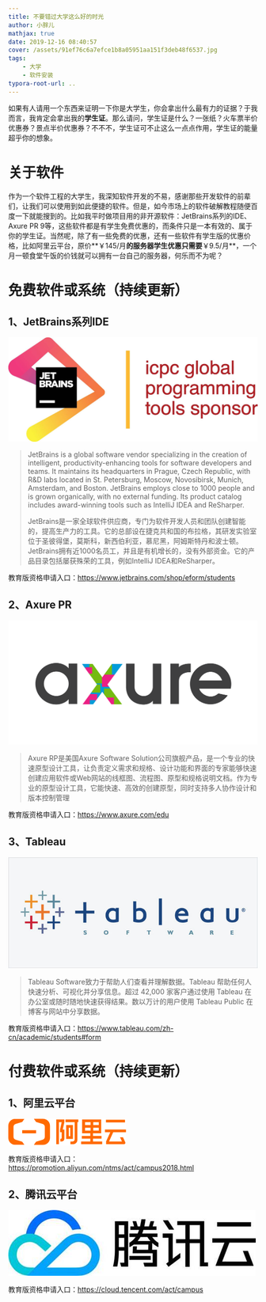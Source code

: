 ```yaml
---
title: 不要错过大学这么好的时光
author: 小胖儿
mathjax: true
date: 2019-12-16 08:40:57
cover: /assets/91ef76c6a7efce1b8a05951aa151f3deb48f6537.jpg
tags:
	- 大学
	- 软件安装
typora-root-url: ..
---
```


如果有人请用一个东西来证明一下你是大学生，你会拿出什么最有力的证据？于我而言，我肯定会拿出我的**学生证**。那么请问，学生证是什么？一张纸？火车票半价优惠券？景点半价优惠券？不不不，学生证可不止这么一点点作用，学生证的能量超乎你的想象。

# 关于软件

作为一个软件工程的大学生，我深知软件开发的不易，感谢那些开发软件的前辈们，让我们可以使用到如此便捷的软件。但是，如今市场上的软件破解教程随便百度一下就能搜到的。比如我平时做项目用的非开源软件：JetBrains系列的IDE、Axure PR 9等，这些软件都是有学生免费优惠的，而条件只是一本有效的、属于你的学生证。当然呢，除了有一些免费的优惠，还有一些软件有学生版的优惠价格，比如阿里云平台，原价**￥145/月**的服务器学生优惠只需要**￥9.5/月**，一个月一顿食堂午饭的价钱就可以拥有一台自己的服务器，何乐而不为呢？

# 免费软件或系统（持续更新）

## 1、JetBrains系列IDE

![img](/assets/timg-1576460540673.jfif)

> JetBrains is a global software vendor specializing in the creation of intelligent, productivity-enhancing tools for software developers and teams. It maintains its headquarters in Prague, Czech Republic, with R&D labs located in St. Petersburg, Moscow, Novosibirsk, Munich, Amsterdam, and Boston. JetBrains employs close to 1000 people and is grown organically, with no external funding. Its product catalog
> includes award-winning tools such as IntelliJ IDEA and ReSharper.
>
> JetBrains是一家全球软件供应商，专门为软件开发人员和团队创建智能的，提高生产力的工具。它的总部设在捷克共和国的布拉格，其研发实验室位于圣彼得堡，莫斯科，新西伯利亚，慕尼黑，阿姆斯特丹和波士顿。 JetBrains拥有近1000名员工，并且是有机增长的，没有外部资金。它的产品目录包括屡获殊荣的工具，例如IntelliJ IDEA和ReSharper。

教育版资格申请入口：https://www.jetbrains.com/shop/eform/students

## 2、Axure PR 

![img](/assets/1460204638201115.png)

> Axure RP是美国Axure Software Solution公司旗舰产品，是一个专业的快速原型设计工具，让负责定义需求和规格、设计功能和界面的专家能够快速创建应用软件或Web网站的线框图、流程图、原型和规格说明文档。作为专业的原型设计工具，它能快速、高效的创建原型，同时支持多人协作设计和版本控制管理

教育版资格申请入口：https://www.axure.com/edu

## 3、Tableau

![img](/assets/u=2994991968,2568310167&fm=26&gp=0.jpg)

> Tableau Software致力于帮助人们查看并理解数据。Tableau 帮助任何人快速分析、可视化并分享信息。超过 42,000 家客户通过使用 Tableau 在办公室或随时随地快速获得结果。数以万计的用户使用 Tableau Public 在博客与网站中分享数据。

教育版资格申请入口：https://www.tableau.com/zh-cn/academic/students#form

# 付费软件或系统（持续更新）

## 1、阿里云平台

![img](/assets/TB1Ly5oS3HqK1RjSZFPXXcwapXa-238-54.png)

教育版资格申请入口：https://promotion.aliyun.com/ntms/act/campus2018.html

## 2、腾讯云平台

![img](/assets/timg-1576461650403.jfif)

教育版资格申请入口：https://cloud.tencent.com/act/campus

